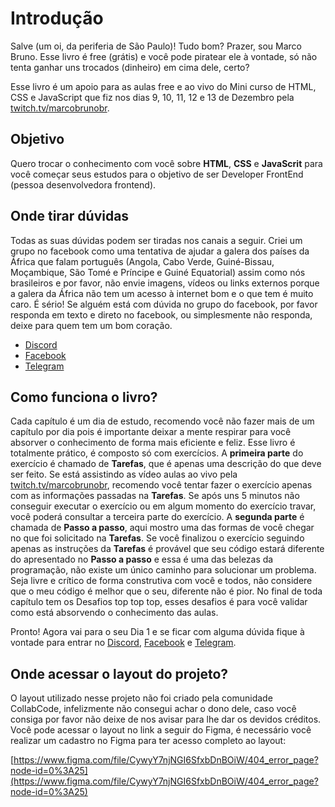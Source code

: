 # Introdução

Salve (um oi, da periferia de São Paulo)! Tudo bom? Prazer, sou Marco Bruno. Esse livro é free (grátis) e você pode piratear ele à vontade, só não tenta ganhar uns trocados (dinheiro) em cima dele, certo?

Esse livro é um apoio para as aulas free e ao vivo do Mini curso de HTML, CSS e JavaScript que fiz nos dias 9, 10, 11, 12 e 13 de Dezembro pela [twitch.tv/marcobrunobr](https://twitch.tv/marcobrunobr).

## Objetivo

Quero trocar o conhecimento com você sobre **HTML**, **CSS** e **JavaScrit** para você começar seus estudos para o objetivo de ser Developer FrontEnd (pessoa desenvolvedora frontend).

## Onde tirar dúvidas

Todas as suas dúvidas podem ser tiradas nos canais a seguir. Criei um grupo no facebook como uma tentativa de ajudar a galera dos países da África que falam português (Angola, Cabo Verde, Guiné-Bissau, Moçambique, São Tomé e Príncipe e Guiné Equatorial) assim como nós brasileiros e por favor, não envie imagens, vídeos ou links externos porque a galera da África não tem um acesso à internet bom e o que tem é muito caro. É sério! Se alguém está com dúvida no grupo do facebook, por favor responda em texto e direto no facebook, ou simplesmente não responda, deixe para quem tem um bom coração.

- [Discord](http://bit.ly/discord-collabcode)
- [Facebook](http://bit.ly/face-html-css-javascript)
- [Telegram](http://bit.ly/telegram-collabcode)

## Como funciona o livro?

Cada capítulo é um dia de estudo, recomendo você não fazer mais de um capítulo por dia pois é importante deixar a mente respirar para você absorver o conhecimento de forma mais eficiente e feliz.
Esse livro é totalmente prático, é composto só com exercícios.
A **primeira parte** do exercício é chamado de **Tarefas**, que é apenas uma descrição do que deve ser feito. Se está assistindo as vídeo aulas ao vivo pela [twitch.tv/marcobrunobr](https://twitch.tv/marcobrunobr), recomendo você tentar fazer o exercício apenas com as informações passadas na **Tarefas**. Se após uns 5 minutos não conseguir executar o exercício ou em algum momento do exercício travar, você poderá consultar a terceira parte do exercício.
A **segunda parte** é chamada de **Passo a passo**, aqui mostro uma das formas de você chegar no que foi solicitado na **Tarefas**. Se você finalizou o exercício seguindo apenas as instruções da **Tarefas** é provável que seu código estará diferente do apresentado no **Passo a passo** e essa é uma das belezas da programação, não existe um único caminho para solucionar um problema. Seja livre e crítico de forma construtiva com você e todos, não considere que o meu código é melhor que o seu, diferente não é pior.
No final de toda capítulo tem os Desafios top top top, esses desafios é para você validar como está absorvendo o conhecimento das aulas.

Pronto! Agora vai para o seu Dia 1 e se ficar com alguma dúvida fique à vontade para entrar no [Discord](http://bit.ly/discord-collabcode), [Facebook](http://bit.ly/face-html-css-javascript) e [Telegram](http://bit.ly/telegram-collabcode).

<div class="page"/>

## Onde acessar o layout do projeto?

O layout utilizado nesse projeto não foi criado pela comunidade CollabCode, infelizmente não consegui achar o dono dele, caso você consiga por favor não deixe de nos avisar para lhe dar os devidos créditos. Você pode acessar o layout no link a seguir do Figma, é necessário você realizar um cadastro no Figma para ter acesso completo ao layout:

[https://www.figma.com/file/CywyY7njNGI6SfxbDnBOiW/404_error_page?node-id=0%3A25](https://www.figma.com/file/CywyY7njNGI6SfxbDnBOiW/404_error_page?node-id=0%3A25)

<div class="page"/>
